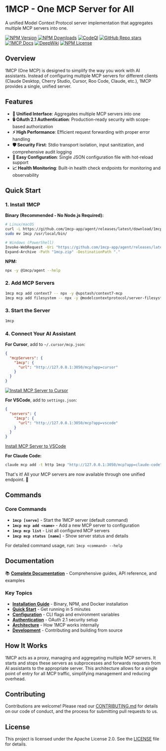 # 1MCP - One MCP Server for All

A unified Model Context Protocol server implementation that aggregates multiple MCP servers into one.

[![NPM Version](https://img.shields.io/npm/v/@1mcp/agent)](https://www.npmjs.com/package/@1mcp/agent)
[![NPM Downloads](https://img.shields.io/npm/dm/%401mcp%252Fagent)](https://www.npmjs.com/package/@1mcp/agent)
[![CodeQl](https://github.com/1mcp-app/agent/actions/workflows/github-code-scanning/codeql/badge.svg)](https://github.com/1mcp-app/agent/actions/workflows/github-code-scanning/codeql)
[![GitHub Repo stars](https://img.shields.io/github/stars/1mcp-app/agent)](https://github.com/1mcp-app/agent/stargazers)
[![1MCP Docs](https://img.shields.io/badge/1MCP-Official%20Docs-blue)](https://docs.1mcp.app)
[![DeepWiki](https://img.shields.io/badge/DeepWiki-AI%20Docs-purple.svg?logo=gitbook&logoColor=white)](https://deepwiki.com/1mcp-app/agent)
[![NPM License](https://img.shields.io/npm/l/@1mcp/agent)](https://www.npmjs.com/package/@1mcp/agent)

## Overview

1MCP (One MCP) is designed to simplify the way you work with AI assistants. Instead of configuring multiple MCP servers for different clients (Claude Desktop, Cherry Studio, Cursor, Roo Code, Claude, etc.), 1MCP provides a single, unified server.

## Features

- **🔄 Unified Interface**: Aggregates multiple MCP servers into one
- **🔒 OAuth 2.1 Authentication**: Production-ready security with scope-based authorization
- **⚡ High Performance**: Efficient request forwarding with proper error handling
- **🛡️ Security First**: Stdio transport isolation, input sanitization, and comprehensive audit logging
- **🔧 Easy Configuration**: Single JSON configuration file with hot-reload support
- **📈 Health Monitoring**: Built-in health check endpoints for monitoring and observability

## Quick Start

### 1. Install 1MCP

**Binary (Recommended - No Node.js Required):**

```bash
# Linux/macOS
curl -L https://github.com/1mcp-app/agent/releases/latest/download/1mcp-linux-x64.tar.gz | tar -xz
sudo mv 1mcp /usr/local/bin/

# Windows (PowerShell)
Invoke-WebRequest -Uri "https://github.com/1mcp-app/agent/releases/latest/download/1mcp-win32-x64.zip" -OutFile "1mcp.zip"
Expand-Archive -Path "1mcp.zip" -DestinationPath "."
```

**NPM:**

```bash
npx -y @1mcp/agent --help
```

### 2. Add MCP Servers

```bash
1mcp mcp add context7 -- npx -y @upstash/context7-mcp
1mcp mcp add filesystem -- npx -y @modelcontextprotocol/server-filesystem ~/Documents
```

### 3. Start the Server

```bash
1mcp
```

### 4. Connect Your AI Assistant

**For Cursor**, add to `~/.cursor/mcp.json`:

```json
{
  "mcpServers": {
    "1mcp": {
      "url": "http://127.0.0.1:3050/mcp?app=cursor"
    }
  }
}
```

[![Install MCP Server to Cursor](https://cursor.com/deeplink/mcp-install-dark.svg)](cursor://anysphere.cursor-deeplink/mcp/install?name=1mcp&config=eyJ1cmwiOiJodHRwOi8vMTI3LjAuMC4xOjMwNTAvbWNwP2FwcD1jdXJzb3IifQ%3D%3D)

**For VSCode**, add to `settings.json`:

```json
{
  "servers": {
    "1mcp": {
      "url": "http://127.0.0.1:3050/mcp?app=vscode"
    }
  }
}
```

[Install MCP Server to VSCode](vscode:mcp/install?%7B%22name%22%3A%221mcp%22%2C%22url%22%3A%22http%3A%2F%2F127.0.0.1%3A3050%2Fmcp%3Fapp%3Dvscode%22%7D)

**For Claude Code:**

```bash
claude mcp add -t http 1mcp "http://127.0.0.1:3050/mcp?app=claude-code"
```

That's it! All your MCP servers are now available through one unified endpoint. 🎉

## Commands

### Core Commands

- **`1mcp [serve]`** - Start the 1MCP server (default command)
- **`1mcp mcp add <name>`** - Add a new MCP server to configuration
- **`1mcp mcp list`** - List all configured MCP servers
- **`1mcp mcp status [name]`** - Show server status and details

For detailed command usage, run: `1mcp <command> --help`

## Documentation

📚 **[Complete Documentation](https://docs.1mcp.app)** - Comprehensive guides, API reference, and examples

### Key Topics

- **[Installation Guide](https://docs.1mcp.app/guide/installation)** - Binary, NPM, and Docker installation
- **[Quick Start](https://docs.1mcp.app/guide/quick-start)** - Get running in 5 minutes
- **[Configuration](https://docs.1mcp.app/guide/essentials/configuration)** - CLI flags and environment variables
- **[Authentication](https://docs.1mcp.app/guide/advanced/authentication)** - OAuth 2.1 security setup
- **[Architecture](https://docs.1mcp.app/reference/architecture)** - How 1MCP works internally
- **[Development](https://docs.1mcp.app/guide/development)** - Contributing and building from source

## How It Works

1MCP acts as a proxy, managing and aggregating multiple MCP servers. It starts and stops these servers as subprocesses and forwards requests from AI assistants to the appropriate server. This architecture allows for a single point of entry for all MCP traffic, simplifying management and reducing overhead.

## Contributing

Contributions are welcome! Please read our [CONTRIBUTING.md](CONTRIBUTING.md) for details on our code of conduct, and the process for submitting pull requests to us.

## License

This project is licensed under the Apache License 2.0. See the [LICENSE](LICENSE) file for details.
